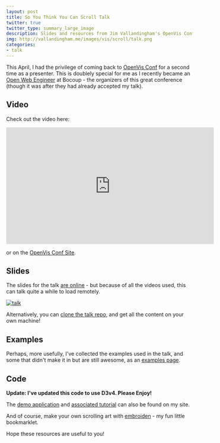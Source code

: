 ```yaml
---
layout: post
title: So You Think You Can Scroll Talk
twitter: true
twitter_type: summary_large_image
description: Slides and resources from Jim Vallandingham's OpenVis Conf 2015 talk on scrolling in data visualization and interactive storytelling.
img: http://vallandingham.me/images/vis/scroll/talk.png
categories:
- talk
---
```


This April, I had the privilege of coming back to [OpenVis Conf](http://openvisconf.com/) for a second time as a presenter. This is doublely special for me as I recently became an [Open Web Engineer](http://bocoup.com/weblog/author/jim-vallandingham/) at Bocoup - the organizers of this great conference (though it was after they had already accepted my talk).

## Video

Check out the video here:

<iframe width="560" height="315" src="https://www.youtube.com/embed/fYQGgaE_b4I" frameborder="0" allowfullscreen></iframe>

or on the [OpenVis Conf Site](https://openvisconf.com/2015/).

## Slides

The slides for the talk [are online](http://vallandingham.me/scroll_talk/) - but because of all the videos used, this can talk quite a while to load remotely.

<div class="center">
<a href="http://vallandingham.me/scroll_talk/"><img class="center" src="http://vallandingham.me/images/vis/scroll/talk.png" alt="talk" style=""/></a>
</div>

Alternatively, you can [clone the talk repo](https://github.com/vlandham/scroll_talk), and get all the content on your own machine!

## Examples

Perhaps, more usefully, I've collected the examples used in the talk, and some that didn't make it in but are still awesome, as an [examples page](http://vallandingham.me/scroll_talk/examples/).

## Code

**Update: I've updated this code to use D3v4. Please Enjoy!**

The [demo application](http://vallandingham.me/scroll_demo) and [associated tutorial](http://vallandingham.me/scroller.html) can also be found on my site.

And of course, make your own scrolling art with [embroiden](http://vallandingham.me/embroiden/) - my fun little bookmarklet.

Hope these resources are useful to you!
